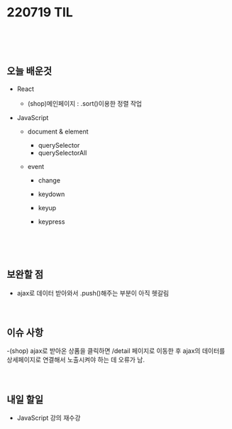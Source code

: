 # 220719 TIL

<br /><br /><br />

## 오늘 배운것

- React

  - (shop)메인페이지 : .sort()이용한 정렬 작업
    <br />

- JavaScript

  - document & element
    - querySelector
    - querySelectorAll
  - event

    - change
    - keydown
    - keyup
    - keypress

      <br /><br /><br />

## 보완할 점

- ajax로 데이터 받아와서 .push()해주는 부분이 아직 헷갈림
  <br /><br /><br />

## 이슈 사항

-(shop) ajax로 받아온 상품을 클릭하면 /detail 페이지로 이동한 후 ajax의 데이터를 상세페이지로 연결해서 노출시켜야 하는 데 오류가 남.
<br /><br /><br />

## 내일 할일

- JavaScript 강의 재수강

